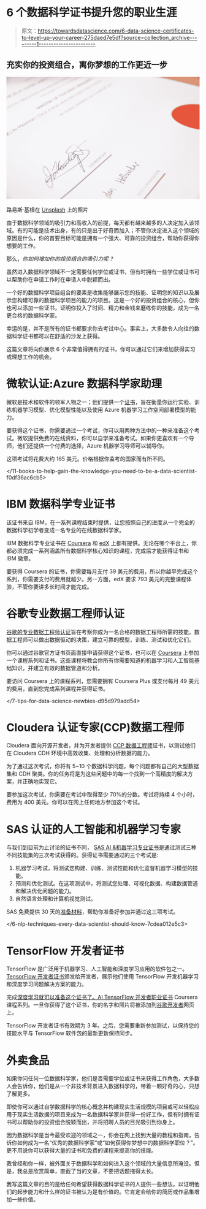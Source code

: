 # 6 个数据科学证书提升您的职业生涯

> 原文：<https://towardsdatascience.com/6-data-science-certificates-to-level-up-your-career-275daed7e5df?source=collection_archive---------1----------------------->

## 充实你的投资组合，离你梦想的工作更近一步

![](img/c261e3d8c197adccf22043689d49dd0c.png)

路易斯·基根在 [Unsplash](https://unsplash.com?utm_source=medium&utm_medium=referral) 上的照片

由于数据科学领域的吸引力和高收入的前提，每天都有越来越多的人决定加入该领域。有的可能是技术出身，有的只是出于好奇而加入；不管你决定进入这个领域的原因是什么，你的首要目标可能是拥有一个强大、可靠的投资组合，帮助你获得你想要的工作。

那么，*你如何增加你的投资组合的吸引力呢？*

虽然进入数据科学领域不一定需要任何学位或证书，但有时拥有一些学位或证书可以帮助你在申请工作时在申请人中脱颖而出。

</a-learning-path-to-becoming-a-data-scientist-56c5c2e8ae3f>  

一个好的数据科学项目组合的要素是收集能够展示您的技能、证明您的知识以及展示您构建可靠的数据科学项目的能力的项目。这是一个好的投资组合的核心，但你也可以添加一些证书，证明你投入了时间、精力和金钱来磨练你的技能，成为一名更合格的数据科学家。

幸运的是，并不是所有的证书都要求你去考试中心。事实上，大多数令人向往的数据科学证书都可以在舒适的沙发上获得。

这篇文章将向你展示 6 个非常值得拥有的证书，你可以通过它们来增加获得实习或理想工作的机会。

# 微软认证:Azure 数据科学家助理

微软是技术和软件的领军人物之一；他们提供一个[证书](https://docs.microsoft.com/en-us/learn/certifications/azure-data-scientist)，旨在衡量你运行实验、训练机器学习模型、优化模型性能以及使用 Azure 机器学习工作空间部署模型的能力。

要获得这个证书，你需要通过一个考试，你可以用两种方法中的一种来准备这个考试。微软提供免费的在线资料，你可以自学来准备考试。如果你更喜欢有一个导师，他们还提供一个付费的选择，Azure 机器学习导师可以辅导你。

这项考试将花费大约 165 美元。价格根据你监考的国家而有所不同。

</11-books-to-help-gain-the-knowledge-you-need-to-be-a-data-scientist-f0df36ac6cb5>  

# IBM 数据科学专业证书

该证书来自 IBM，在一系列课程结束时提供，让您按照自己的进度从一个完全的数据科学初学者变成一名专业的在线数据科学家。

IBM 数据科学专业证书在 [Coursera](https://www.coursera.org/professional-certificates/ibm-data-science?aid=true#about) 和 [edX](https://www.edx.org/professional-certificate/ibm-data-science) 上都有提供。无论在哪个平台上，你都必须完成一系列涵盖所有数据科学核心知识的课程，完成后才能获得证书和 IBM 徽章。

要获得 Coursera 的证书，你需要每月支付 39 美元的费用，所以你越早完成这个系列，你需要支付的费用就越少。另一方面，edX 要求 793 美元的完整课程体验，不管你要讲多长时间才能完成。

# 谷歌专业数据工程师认证

[谷歌的专业数据工程师认证](https://cloud.google.com/certification/data-engineer)旨在考察你成为一名合格的数据工程师所需的技能。数据工程师可以做出数据驱动的决策，建立可靠的模型，训练、测试和优化它们。

你可以通过谷歌官方证书页面直接申请获得这个证书，也可以在 [Coursera](https://www.coursera.org/professional-certificates/gcp-data-engineering) 上参加一个课程系列和证书。这些课程将教会你所有你需要知道的机器学习和人工智能基础知识，并建立有效的数据管道和分析。

要访问 Coursera 上的课程系列，您需要拥有 Coursera Plus 或支付每月 49 美元的费用，直到您完成系列课程并获得证书。

</7-tips-for-data-science-newbies-d95d979add54>  

# Cloudera 认证专家(CCP)数据工程师

Cloudera 面向开源开发者，并为开发者提供 [CCP 数据工程师](https://www.cloudera.com/about/training/certification/ccp-data-engineer.html)证书，以测试他们在 Cloudera CDH 环境中高效收集、处理和分析数据的能力。

为了通过这次考试，你将有 5~10 个数据科学问题，每个问题都有自己的大型数据集和 CDH 聚类。你的任务将是为这些问题中的每一个找到一个高精度的解决方案，并正确地实现它。

要参加这次考试，你需要在考试中取得至少 70%的分数。考试将持续 4 个小时，费用为 400 美元。你可以在网上任何地方参加这个考试。

# SAS 认证的人工智能和机器学习专家

与我们到目前为止讨论的证书不同， [SAS AI &机器学习专业证书](https://www.sas.com/en_id/certification/credentials/advanced-analytics/ai-machine-learning-pro.html)是通过测试三种不同技能集的三次考试获得的。获得证书需要通过的三个考试是:

1.  机器学习考试，将测试您构建、训练、测试性能和优化监督机器学习模型的技能。
2.  预测和优化测试。在这项测试中，将测试您处理、可视化数据、构建数据管道和解决优化问题的能力。
3.  自然语言处理和计算机视觉测试。

SAS 免费提供 30 天的[准备材料](https://www.sas.com/en_id/training/academy-data-science/ai-machine-learning-certification.html)，帮助你准备好参加并通过这三项考试。

</6-nlp-techniques-every-data-scientist-should-know-7cdea012e5c3>  

# TensorFlow 开发者证书

TensorFlow 是广泛用于机器学习、人工智能和深度学习应用的软件包之一。 [TensorFlow 开发者证书](https://www.tensorflow.org/certificate)颁发给开发者，展示他们使用 TensorFlow 开发机器学习和深度学习问题解决方案的能力。

完成[深度学习就可以准备这个证书了。AI TensorFlow 开发者职业证书](https://www.coursera.org/professional-certificates/tensorflow-in-practice) Coursera 课程系列。一旦你获得了这个证书，你的名字和照片将被添加到[谷歌开发者](https://developers.google.com/certification/directory/tensorflow)网页上。

TensorFlow 开发者证书有效期为 3 年。之后，您需要重新参加测试，以保持您的技能水平与 TensorFlow 软件包的最新更新保持同步。

# 外卖食品

如果你问任何一位数据科学家，他们是否需要学位或证书来获得工作角色，大多数人会告诉你，他们是从一个非技术背景进入数据科学的，带着一颗好奇的心，只想了解更多。

即使你可以通过自学数据科学的核心概念并构建现实生活规模的项目或可以轻松应用于现实生活数据的项目来成为一名数据科学家并获得一份好工作，但有时拥有证书可以帮助你的投资组合脱颖而出，并将招聘人员的目光吸引到你身上。

因为数据科学是当今最受欢迎的领域之一，你会在网上找到大量的教程和指南，告诉你如何成为一名“优秀的数据科学家”或“如何获得你梦想中的数据科学职位？”。更不用说你可以获得大量的证书和免费的课程来提高你的技能。

</should-you-consider-being-a-data-scientist-in-2021-f8670a44fb2e>  

我曾经和你一样，被外面关于数据科学和如何进入这个领域的大量信息所淹没。但是，我总是欣赏简单，直截了当的文章，不要把话题拖得太长。

我写这篇文章的目的是给任何希望获得数据科学证书的人提供一些想法，以证明他们的起步能力和什么样的证书被认为是有价值的。它肯定会给你的简历或作品集增加一些价值。